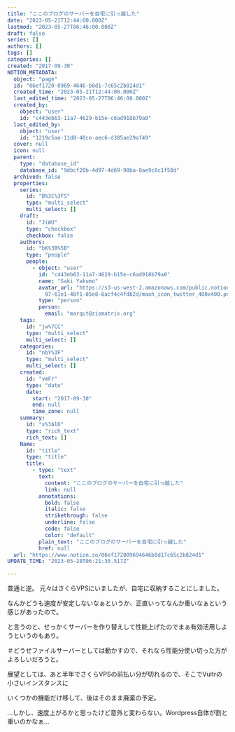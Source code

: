 ```yaml
---
title: "ここのブログのサーバーを自宅に引っ越した"
date: "2023-05-21T12:44:00.000Z"
lastmod: "2023-05-27T06:46:00.000Z"
draft: false
series: []
authors: []
tags: []
categories: []
created: "2017-09-30"
NOTION_METADATA:
  object: "page"
  id: "06ef1720-0969-4646-b8d1-7c65c2b824d1"
  created_time: "2023-05-21T12:44:00.000Z"
  last_edited_time: "2023-05-27T06:46:00.000Z"
  created_by:
    object: "user"
    id: "c443eb63-11a7-4629-b15e-c6ad918b79a0"
  last_edited_by:
    object: "user"
    id: "1219c5ae-11d8-48ce-aec6-d385ae29af49"
  cover: null
  icon: null
  parent:
    type: "database_id"
    database_id: "9dbcf20b-4d97-4d69-98ba-8ae9c8c1f58d"
  archived: false
  properties:
    series:
      id: "B%3C%3FS"
      type: "multi_select"
      multi_select: []
    draft:
      id: "JiWU"
      type: "checkbox"
      checkbox: false
    authors:
      id: "bK%3B%5B"
      type: "people"
      people:
        - object: "user"
          id: "c443eb63-11a7-4629-b15e-c6ad918b79a0"
          name: "Saki Yakumo"
          avatar_url: "https://s3-us-west-2.amazonaws.com/public.notion-static.com/3ad1c4\
            97-61e1-48f1-85e8-6acf4c4fdb2d/maoh_icon_twitter_400x400.png"
          type: "person"
          person:
            email: "marqut@ziomatrix.org"
    tags:
      id: "jw%7CC"
      type: "multi_select"
      multi_select: []
    categories:
      id: "nbY%3F"
      type: "multi_select"
      multi_select: []
    created:
      id: "vmFr"
      type: "date"
      date:
        start: "2017-09-30"
        end: null
        time_zone: null
    summary:
      id: "x%3AlD"
      type: "rich_text"
      rich_text: []
    Name:
      id: "title"
      type: "title"
      title:
        - type: "text"
          text:
            content: "ここのブログのサーバーを自宅に引っ越した"
            link: null
          annotations:
            bold: false
            italic: false
            strikethrough: false
            underline: false
            code: false
            color: "default"
          plain_text: "ここのブログのサーバーを自宅に引っ越した"
          href: null
  url: "https://www.notion.so/06ef172009694646b8d17c65c2b824d1"
UPDATE_TIME: "2023-05-28T06:21:30.517Z"

---
```

<link rel="stylesheet" href="https://cdn.jsdelivr.net/npm/katex@0.16.2/dist/katex.min.css" integrity="sha384-bYdxxUwYipFNohQlHt0bjN/LCpueqWz13HufFEV1SUatKs1cm4L6fFgCi1jT643X" crossorigin="anonymous">


普通と逆。 元々はさくらVPSにいましたが、自宅に収納することにしました。


なんかどうも速度が安定しないなぁというか、正直いってなんか重いなぁという感じがあったので。


と言うのと、せっかくサーバーを作り替えして性能上げたのでまぁ有効活用しようというのもあり。


＃どうせファイルサーバーとしては動かすので、それなら性能分使い切った方がよろしいだろうと。


展望としては、あと半年でさくらVPSの前払い分が切れるので、そこでVultrの小さいインスタンスに


いくつかの機能だけ移して、後はそのまま廃棄の予定。


…しかし、速度上がるかと思ったけど意外と変わらない。Wordpress自体が割と重いのかなぁ…

